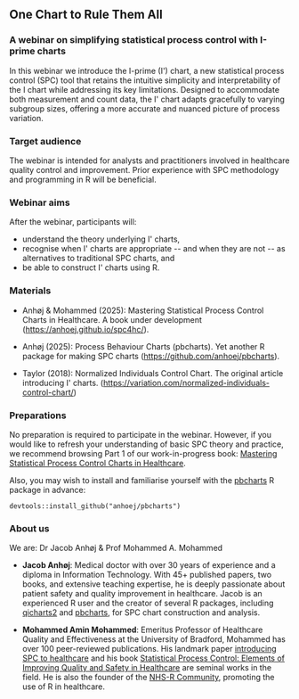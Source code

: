 ##  One Chart to Rule Them All

### A webinar on simplifying statistical process control with I-prime charts  

In this webinar we introduce the I-prime (I') chart, a new statistical process control (SPC) tool that retains the intuitive simplicity and interpretability of the I chart while addressing its key limitations. Designed to accommodate both measurement and count data, the I' chart adapts gracefully to varying subgroup sizes, offering a more accurate and nuanced picture of process variation.

### Target audience

The webinar is intended for analysts and practitioners involved in healthcare quality control and improvement. Prior experience with SPC methodology and programming in R will be beneficial.

### Webinar aims

After the webinar, participants will:

* understand the theory underlying I' charts,
* recognise when I' charts are appropriate -- and when they are not -- as alternatives to traditional SPC charts, and
* be able to construct I' charts using R.

### Materials

- Anhøj & Mohammed (2025): Mastering Statistical Process Control Charts in Healthcare. A book under development (https://anhoej.github.io/spc4hc/).   

- Anhøj (2025): Process Behaviour Charts (pbcharts). Yet another R package for making SPC charts (https://github.com/anhoej/pbcharts).   

- Taylor (2018): Normalized Individuals Control Chart. The original article introducing I' charts.     (https://variation.com/normalized-individuals-control-chart/)  

### Preparations

No preparation is required to participate in the webinar. However, if you would like to refresh your understanding of basic SPC theory and practice, we recommend browsing Part 1 of our work-in-progress book:  [Mastering Statistical Process Control Charts in Healthcare](https://anhoej.github.io/spc4hc/).

Also, you may wish to install and familiarise yourself with the [pbcharts](https://github.com/anhoej/pbcharts) R package in advance:

```
devtools::install_github("anhoej/pbcharts")
```

### About us

We are: Dr Jacob Anhøj & Prof Mohammed A. Mohammed

- **Jacob Anhøj**: Medical doctor with over 30 years of experience and a diploma in Information Technology. With 45+ published papers, two books, and extensive teaching expertise, he is deeply passionate about patient safety and quality improvement in healthcare. Jacob is an experienced R user and the creator of several R packages, including [qicharts2](https://github.com/anhoej/qicharts2/) and [pbcharts](https://github.com/anhoej/pbcharts), for SPC chart construction and analysis.

- **Mohammed Amin Mohammed**: Emeritus Professor of Healthcare Quality and Effectiveness at the University of Bradford, Mohammed has over 100 peer-reviewed publications. His landmark paper [introducing SPC to healthcare](https://doi.org/10.1016/s0140-6736(00)04019-8) and his book [Statistical Process Control: Elements of Improving Quality and Safety in Healthcare](https://www.cambridge.org/core/elements/statistical-process-control/60B6025BF62017A9A203960A9E223C10) are seminal works in the field. He is also the founder of the [NHS-R Community](https://nhsrcommunity.com/), promoting the use of R in healthcare.

